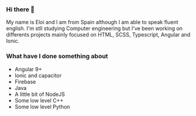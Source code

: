 ### Hi there 👋
My name is Eloi and I am from Spain although I am able to speak fluent english.
I'm stll studying Computer engineering but I've been working on differents projects mainly focused on HTML, SCSS, Typescript, Angular and Ionic. 

### What have I done something about
- Angular 9+
- Ionic and capacitor
- Firebase
- Java
- A little bit of NodeJS
- Some low level C++
- Some low level Python

<!--
**Elcris1/Elcris1** is a ✨ _special_ ✨ repository because its `README.md` (this file) appears on your GitHub profile.

Here are some ideas to get you started:

- 🔭 I’m currently working on ...
- 🌱 I’m currently learning ...
- 👯 I’m looking to collaborate on ...
- 🤔 I’m looking for help with ...
- 💬 Ask me about ...
- 📫 How to reach me: ...
- 😄 Pronouns: ...
- ⚡ Fun fact: ...
-->
